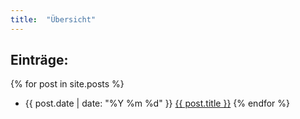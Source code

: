 ```yaml
---
title:  "Übersicht"
---
```


## Einträge:

{% for post in site.posts %}
* {{ post.date | date: "%Y %m %d"  }} <a href="{{ post.url | absolute_url }}">{{ post.title }}</a>
{% endfor %}

